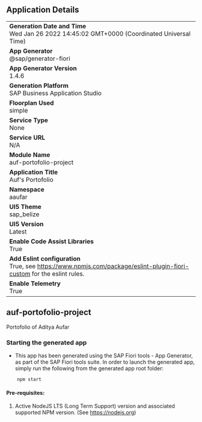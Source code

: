 ## Application Details
|               |
| ------------- |
|**Generation Date and Time**<br>Wed Jan 26 2022 14:45:02 GMT+0000 (Coordinated Universal Time)|
|**App Generator**<br>@sap/generator-fiori|
|**App Generator Version**<br>1.4.6|
|**Generation Platform**<br>SAP Business Application Studio|
|**Floorplan Used**<br>simple|
|**Service Type**<br>None|
|**Service URL**<br>N/A
|**Module Name**<br>auf-portofolio-project|
|**Application Title**<br>Auf&#39;s Portofolio|
|**Namespace**<br>aaufar|
|**UI5 Theme**<br>sap_belize|
|**UI5 Version**<br>Latest|
|**Enable Code Assist Libraries**<br>True|
|**Add Eslint configuration**<br>True, see https://www.npmjs.com/package/eslint-plugin-fiori-custom for the eslint rules.|
|**Enable Telemetry**<br>True|

## auf-portofolio-project

Portofolio of Aditya Aufar

### Starting the generated app

-   This app has been generated using the SAP Fiori tools - App Generator, as part of the SAP Fiori tools suite.  In order to launch the generated app, simply run the following from the generated app root folder:

```
    npm start
```

#### Pre-requisites:

1. Active NodeJS LTS (Long Term Support) version and associated supported NPM version.  (See https://nodejs.org)


